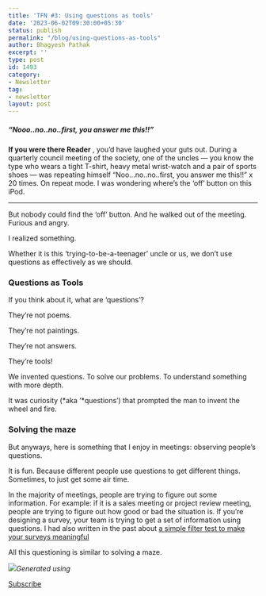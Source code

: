 ```yaml
---
title: 'TFN #3: Using questions as tools'
date: '2023-06-02T09:30:00+05:30'
status: publish
permalink: "/blog/using-questions-as-tools"
author: Bhagyesh Pathak
excerpt: ''
type: post
id: 1493
category:
- Newsletter
tag:
- newsletter
layout: post
---
```


##### “Nooo..no..no..first, you answer me this!!”

**If you were there Reader** , you’d have laughed your guts out. During a quarterly council meeting of the society, one of the uncles — you know the type who wears a tight T-shirt, heavy metal wrist-watch and a pair of sports shoes — was repeating himself “Noo…no..no..first, you answer me this!!” x 20 times. On repeat mode. I was wondering where’s the ‘off’ button on this iPod.

---

But nobody could find the ‘off’ button. And he walked out of the meeting. Furious and angry.

I realized something.

Whether it is this ‘trying-to-be-a-teenager’ uncle or us, we don’t use questions as effectively as we should.

### Questions as Tools

If you think about it, what are ‘questions’?

They’re not poems.

They’re not paintings.

They’re not answers.

They’re tools!

We invented questions. To solve our problems. To understand something with more depth.

It was curiosity (*aka ‘*questions’) that prompted the man to invent the wheel and fire.

### Solving the maze

But anyways, here is something that I enjoy in meetings: observing people’s questions.

It is fun. Because different people use questions to get different things. Sometimes, to just get some air time.

In the majority of meetings, people are trying to figure out some information. For example: if it is a sales meeting or project review meeting, people are trying to figure out how good or bad the situation is. If you’re designing a survey, your team is trying to get a set of information using questions. I had also written in the past about [a simple filter test to make your surveys meaningful](https://get.bhagyeshpathak.com/posts/bhagyeshpathak.com/a-simple-filter-test-to-make-your-surveys-meaningful)​

All this questioning is similar to solving a maze.

![](https://i0.wp.com/bhagyeshpathak.com/wp-content/uploads/2023/06/Untitled-design-7.png?resize=324%2C324&ssl=1)*Generated using*

[Subscribe](https://sisyphus-notes.ck.page/8a143eebbc)